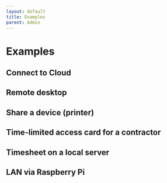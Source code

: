 ```yaml
---
layout: default
title: Examples
parent: Admin
---
```


# Examples

## Connect to Cloud
## Remote desktop
## Share a device (printer)
## Time-limited access card for a contractor
## Timesheet on a local server
## LAN via Raspberry Pi
